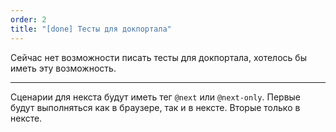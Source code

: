 ```yaml
---
order: 2
title: "[done] Тесты для докпортала"
---
```


Сейчас нет возможности писать тесты для докпортала, хотелось бы иметь эту возможность.

---

Сценарии для некста будут иметь тег `@next` или `@next-only`. Первые будут выполняться как в браузере, так и в нексте. Вторые только в нексте.